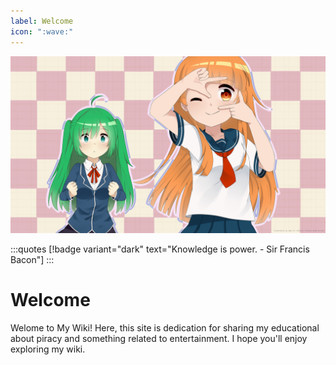 ```yaml
---
label: Welcome
icon: ":wave:"
---
```


![](/static/cover.jpg)

<style>
    .quotes {
        text-align: center;
        padding-bottom: 20px;
        margin-top: 20px;
    }
</style>

:::quotes
[!badge variant="dark" text="Knowledge is power. - Sir Francis Bacon"]
:::

# Welcome

Welome to My Wiki! Here, this site is dedication for sharing my educational about piracy and something related to entertainment. I hope you'll enjoy exploring my wiki.
